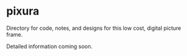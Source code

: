# pixura
Directory for code, notes, and designs for this low cost, digital picture frame.

Detailed information coming soon.
